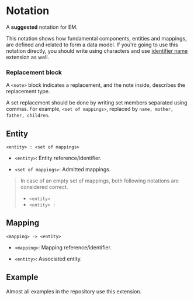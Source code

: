 # Notation

A **suggested** notation for EM.

This notation shows how fundamental components, entities and mappings, are defined and related to form a data model. If you're going to use this notation directly, you should write using characters and use [identifier name](id-name.md) extension as well.

### Replacement block

A `<note>` block indicates a replacement, and the note inside, describes the replacement type.

A set replacement should be done by writing set members separated using commas. For example, `<set of mappings>`, replaced by `name, mother, father, children`.

## Entity

`<entity> : <set of mappings>`

- `<entity>`: Entity reference/identifier.

- `<set of mappings>`: Admitted mappings.

> In case of an empty set of mappings, both following notations are considered correct.
>
> - `<entity>`
> - `<entity> :`

## Mapping

`<mapping> -> <entity>`

- `<mapping>`: Mapping reference/identifier.

- `<entity>`: Associated entity.

## Example

Almost all examples in the repository use this extension.
